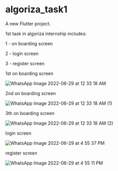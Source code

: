 # algoriza_task1

A new Flutter project.

1st task in algoriza internship includes:

1 - on boarding screen

2 - login screen

3 - register screen

1st on boarding screen

![WhatsApp Image 2022-06-29 at 12 33 18 AM](https://user-images.githubusercontent.com/66753803/176316396-a8fecf55-c2b0-4e88-8744-c84a3ff63ee3.jpeg)


2nd on boarding screen

![WhatsApp Image 2022-06-29 at 12 33 18 AM (1)](https://user-images.githubusercontent.com/66753803/176316508-341d3593-b157-42a2-a223-476ffe6923bd.jpeg)


3th on boarding screen

![WhatsApp Image 2022-06-29 at 12 33 18 AM (2)](https://user-images.githubusercontent.com/66753803/176316521-9305a0f2-43eb-46bd-9b0e-eddaf2a660c6.jpeg)


login screen

![WhatsApp Image 2022-06-29 at 4 55 37 PM](https://user-images.githubusercontent.com/66753803/176468529-533d58d5-1b90-4817-a069-b150494f7ba0.jpeg)


register screen

![WhatsApp Image 2022-06-29 at 4 55 11 PM](https://user-images.githubusercontent.com/66753803/176468619-66f49f4e-fb84-4d01-8414-8f47974283c5.jpeg)




